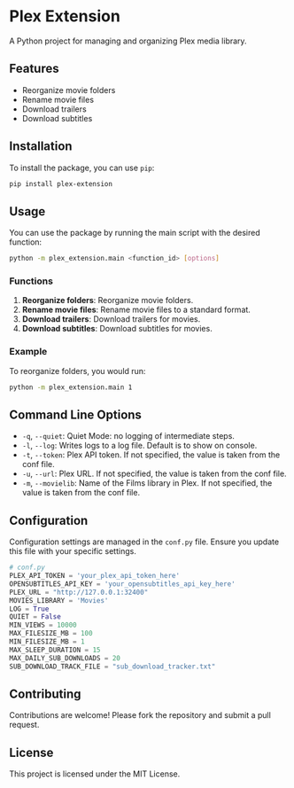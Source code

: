 # Plex Extension

A Python project for managing and organizing Plex media library.

## Features

- Reorganize movie folders
- Rename movie files
- Download trailers
- Download subtitles

## Installation

To install the package, you can use `pip`:

```bash
pip install plex-extension
```

## Usage

You can use the package by running the main script with the desired function:

```bash
python -m plex_extension.main <function_id> [options]
```

### Functions

1. **Reorganize folders**: Reorganize movie folders.
2. **Rename movie files**: Rename movie files to a standard format.
3. **Download trailers**: Download trailers for movies.
4. **Download subtitles**: Download subtitles for movies.

### Example

To reorganize folders, you would run:

```bash
python -m plex_extension.main 1
```

## Command Line Options

- `-q`, `--quiet`: Quiet Mode: no logging of intermediate steps.
- `-l`, `--log`: Writes logs to a log file. Default is to show on console.
- `-t`, `--token`: Plex API token. If not specified, the value is taken from the conf file.
- `-u`, `--url`: Plex URL. If not specified, the value is taken from the conf file.
- `-m`, `--movielib`: Name of the Films library in Plex. If not specified, the value is taken from the conf file.

## Configuration

Configuration settings are managed in the `conf.py` file. Ensure you update this file with your specific settings.

```python
# conf.py
PLEX_API_TOKEN = 'your_plex_api_token_here'
OPENSUBTITLES_API_KEY = 'your_opensubtitles_api_key_here'
PLEX_URL = "http://127.0.0.1:32400"
MOVIES_LIBRARY = 'Movies'
LOG = True
QUIET = False
MIN_VIEWS = 10000
MAX_FILESIZE_MB = 100
MIN_FILESIZE_MB = 1
MAX_SLEEP_DURATION = 15
MAX_DAILY_SUB_DOWNLOADS = 20
SUB_DOWNLOAD_TRACK_FILE = "sub_download_tracker.txt"
```

## Contributing

Contributions are welcome! Please fork the repository and submit a pull request.

## License

This project is licensed under the MIT License.